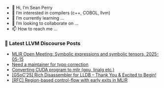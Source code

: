 - 👋 Hi, I’m Sean Perry
- 👀 I’m interested in compilers (c++, COBOL, llvm)
- 🌱 I’m currently learning ...
- 💞️ I’m looking to collaborate on ...
- 📫 How to reach me ...

<!---
s66perry/s66perry is a ✨ special ✨ repository because its `README.md` (this file) appears on your GitHub profile.
You can click the Preview link to take a look at your changes.
--->
### 📕 Latest LLVM Discourse Posts

<!-- DISCOURSE-LLVM:START -->
- [MLIR Open Meeting: Symbolic expressions and symbolic tensors, 2025-05-15](https://discourse.llvm.org/t/mlir-open-meeting-symbolic-expressions-and-symbolic-tensors-2025-05-15/86223#post_2)
- [Need a maintainer for typo correction](https://discourse.llvm.org/t/need-a-maintainer-for-typo-correction/86360#post_2)
- [Converting CUDA program to mlir &lpar;gpu, linalg etc.&rpar;](https://discourse.llvm.org/t/converting-cuda-program-to-mlir-gpu-linalg-etc/86376#post_1)
- [[GSoC’25] Rich Disassembler for LLDB – Thank You &amp; Excited to Begin!](https://discourse.llvm.org/t/gsoc-25-rich-disassembler-for-lldb-thank-you-excited-to-begin/86365#post_2)
- [[RFC] Region-based control-flow with early exits in MLIR](https://discourse.llvm.org/t/rfc-region-based-control-flow-with-early-exits-in-mlir/76998?page=2#post_31)
<!-- DISCOURSE-LLVM:END -->
